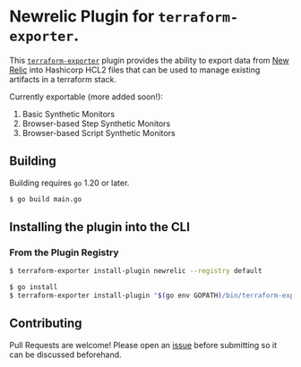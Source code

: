 # Newrelic Plugin for `terraform-exporter`.

This [`terraform-exporter`](https://github.com/gideaworx/terraform-exporter)
plugin provides the ability to export data from [New Relic](https://newrelic.com)
into Hashicorp HCL2 files that can be used to manage existing artifacts in a 
terraform stack.

Currently exportable (more added soon!):
1. Basic Synthetic Monitors
1. Browser-based Step Synthetic Monitors
1. Browser-based Script Synthetic Monitors

## Building

Building requires `go` 1.20 or later.

```bash
$ go build main.go
```

## Installing the plugin into the CLI

### From the Plugin Registry
```bash
$ terraform-exporter install-plugin newrelic --registry default
```

```bash
$ go install
$ terraform-exporter install-plugin "$(go env GOPATH)/bin/terraform-exporter-newrelic-plugin" --local-file
```

## Contributing

Pull Requests are welcome! Please open an [issue](/issues/new) before submitting
so it can be discussed beforehand.
